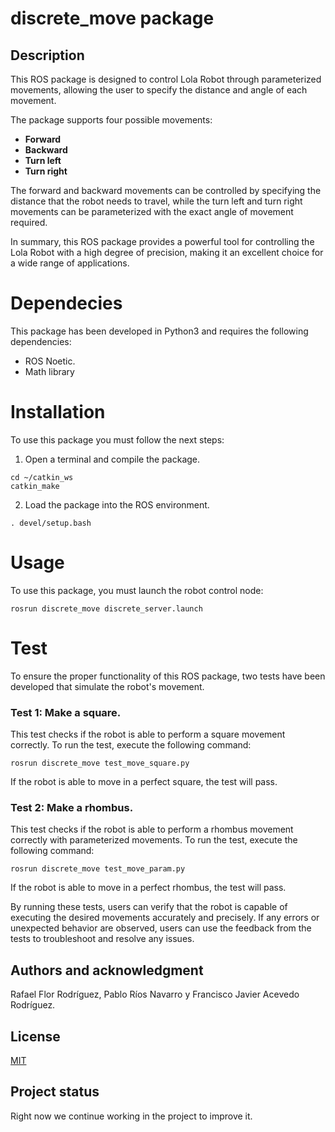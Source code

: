 # discrete_move package

## Description
This ROS package is designed to control Lola Robot through parameterized movements, allowing the user
to specify the distance and angle of each movement.

The package supports four possible movements:
  * **Forward**
  * **Backward**
  * **Turn left**
  * **Turn right**

The forward and backward movements can be controlled by specifying the distance that the robot needs to travel, 
while the turn left and turn right movements can be parameterized with the exact angle of movement required.

In summary, this ROS package provides a powerful tool for controlling the Lola Robot with a high degree of  precision, 
making it an excellent choice for a wide range of applications.

# Dependecies
This package has been developed in Python3 and requires the following dependencies:
* ROS Noetic. 
* Math library

# Installation

To use this package you must follow the next steps:

1. Open a terminal and compile the package.

```shell
cd ~/catkin_ws
catkin_make
```

2. Load the package into the ROS environment.

```shell
. devel/setup.bash
```

# Usage
To use this package, you must launch the robot control node:
```shell
rosrun discrete_move discrete_server.launch
```

# Test
To ensure the proper functionality of this ROS package, two tests have been developed that simulate the robot's movement. 
### Test 1: Make a square.
This test checks if the robot is able to perform a square movement correctly. To run the test, execute the following command:
```shell
rosrun discrete_move test_move_square.py
```
If the robot is able to move in a perfect square, the test will pass.

### Test 2: Make a rhombus.
This test checks if the robot is able to perform a rhombus movement correctly with parameterized movements. 
To run the test, execute the following command:
```shell
rosrun discrete_move test_move_param.py
```

If the robot is able to move in a perfect rhombus, the test will pass.

By running these tests, users can verify that the robot is capable of executing the desired movements accurately and precisely. 
If any errors or unexpected behavior are observed, users can use the feedback from the tests to troubleshoot and resolve any issues.

## Authors and acknowledgment
Rafael Flor Rodríguez, Pablo Ríos Navarro y  Francisco Javier Acevedo Rodríguez.

## License
[MIT](https://choosealicense.com/licenses/mit/)

## Project status
Right now we continue working in the project to improve it.
